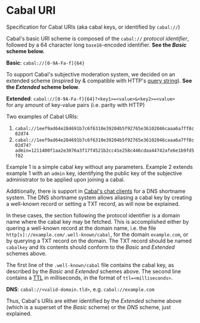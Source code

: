 # Cabal URI
Specification for Cabal URIs (aka cabal keys, or identified by `cabal://`)

Cabal's basic URI scheme is composed of the `cabal://` _protocol identifier_, followed by a 64 character long `base16`-encoded identifier. **See the _Basic_  scheme below.**

**Basic**: `cabal://[0-9A-Fa-f]{64}`

To support Cabal's subjective moderation system, we decided on an extended scheme (inspired by & compatible with HTTP's [query string](https://en.wikipedia.org/wiki/Query_string)). **See the _Extended_ scheme below**.

**Extended**: `cabal://[0-9A-Fa-f]{64}?<key1>=<value>&<key2>=<value>`   
for any amount of key-value pairs (i.e. parity with HTTP)

Two examples of Cabal URIs:
1. `cabal://1eef9ad64e284691b7c6f6310e39204b5f92765e36102046caaa6a7ff8c02d74`
2. `cabal://1eef9ad64e284691b7c6f6310e39204b5f92765e36102046caaa6a7ff8c02d74?admin=1211400f1aa2e3076a3f17f4521b2cc41e258c446cdaa44742afe6e1b9fd5f82`

Example 1 is a simple cabal key without any parameters. Example 2 extends example 1 with an `admin` key, identifying the public key of the subjective administrator to be applied upon joining a cabal.

Additionally, there is support in [Cabal's chat clients](https://github.com/cabal-club/cabal-client/blob/21fed68727b522bda612466a76c5d24d89ab5008/src/client.js#L53-L63) for a DNS shortname system. The DNS shortname system allows aliasing a cabal key by creating a well-known record or setting a TXT record, as will now be explained.

In these cases, the section following the protocol identifier is a domain name where the cabal key may be fetched. This is accomplished either by quering a well-known record at the domain name, i.e. the file `http[s]://example.com/.well-known/cabal`, for the domain `example.com`, or by querying a TXT record on the domain. The TXT record should be named `cabalkey` and its contents should conform to the _Basic_ and _Extended_ schemes above.

The first line of the `.well-known/cabal` file contains the cabal key, as described by the _Basic_ and _Extended_ schemes above. The second line contains a [TTL](https://en.wikipedia.org/wiki/Time_to_live) in milliseconds, in the format of `ttl=<milliseconds>`.

**DNS**: `cabal://<valid-domain.tld>`, e.g. `cabal://example.com` 

Thus, Cabal's URIs are either identified by the _Extended_ scheme above (which is a superset of the _Basic_ scheme) or the _DNS_ scheme, just explained.
